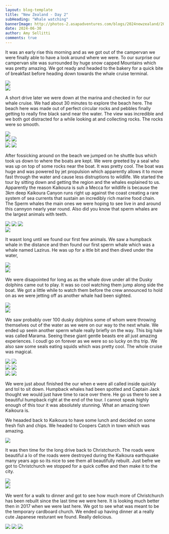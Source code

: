 ```yaml
---
layout: blog-template
title: "New Zealand - Day 2"
subHeading: "Whale watching"
bannerImage: http://photos-2.asapadventures.com/blogs/2024newzealand/2024-06-30/20240630022035_IMG_1109.jpg_compressed.JPEG
date: 2024-06-30
author: Amy Sellitti
comments: true
---
```


It was an early rise this morning and as we got out of the campervan we were finally able to have a look around where we were. To our surprise our campervan site was surrounded by huge snow capped Mountains which was pretty amazing. We got ready and headed to the bakery for a quick bite of breakfast before heading down towards the whale cruise terminal.

<div class="center-image"><img src="http://photos-2.asapadventures.com/blogs/2024newzealand/2024-06-30/PXL_20240629_211508795_1.jpg_compressed.JPEG" /></div>
<div class="center-image"><img src="http://photos-2.asapadventures.com/blogs/2024newzealand/2024-06-30/PXL_20240629_213538145.jpg_compressed.JPEG" /></div>

A short drive later we were down at the marina and checked in for our whale cruise. We had about 30 minutes to explore the beach here. The beach here was made out of perfect circular rocks and pebbles finally getting to really fine black sand near the water. The view was incredible and we both got distracted for a while looking at and collecting rocks. The rocks were so smooth.

<div class="center-image"><img src="http://photos-2.asapadventures.com/blogs/2024newzealand/2024-06-30/PXL_20240629_221015977.jpg_compressed.JPEG" /></div>
<div class="grid-2c">
  <img src="http://photos-2.asapadventures.com/blogs/2024newzealand/2024-06-30/PXL_20240629_215746777.jpg_compressed.JPEG"/>
  <img src="http://photos-2.asapadventures.com/blogs/2024newzealand/2024-06-30/PXL_20240629_215945164.jpg_compressed.JPEG"/>
</div>
<div class="grid-2c">
  <img src="http://photos-2.asapadventures.com/blogs/2024newzealand/2024-06-30/PXL_20240629_221002848_1.jpg_compressed.JPEG"/>
  <img src="http://photos-2.asapadventures.com/blogs/2024newzealand/2024-06-30/PXL_20240629_221010320.jpg_compressed.JPEG"/>
</div>

After fossicking around on the beach we jumped on he shuttle bus which took us down to where the boats are kept. We were greeted by a seal who was up on top of some rocks near the boat. It was pretty cool. The boat was huge and was powered by jet propulsion which apparently allows it to move fast through the water and cause less distruptions to wildlife. We started the tour by sitting down and getting the region and the whales explained to us. Apparently the reason Kaikoura is suh a Mecca for wildlife is because the 3km deep Kaikoura Canyon runs right up against the coast creating a rare system of sea currents that sustain an incredibly rich marine food chain. The Sperm whales the main ones we were hoping to see live in and around this cannyon nearly year round. Also did you know that sperm whales are the largest animals with teeth.

<div class="grid-1l-2w">
  <img src="http://photos-2.asapadventures.com/blogs/2024newzealand/2024-06-30/PXL_20240629_224822180.jpg_compressed.JPEG"/>
  <img src="http://photos-2.asapadventures.com/blogs/2024newzealand/2024-06-30/PXL_20240629_232003078.MP.jpg_compressed.JPEG"/>
  <img src="http://photos-2.asapadventures.com/blogs/2024newzealand/2024-06-30/PXL_20240629_232033270.jpg_compressed.JPEG"/>
</div>
<div class="center-image"><img src="http://photos-2.asapadventures.com/blogs/2024newzealand/2024-06-30/PXL_20240629_232546932.PANO.jpg_compressed.JPEG" /></div>

It wasnt long until we found our first few animals. We saw a humpback whale in the distance and then found our first sperm whale which was a whale named Lazirus. He was up for a ittle bit and then dived under the water,

<div class="center-image"><img src="http://photos-2.asapadventures.com/blogs/2024newzealand/2024-06-30/PXL_20240629_233427224.jpg_compressed.JPEG" /></div>
<div class="center-image"><img src="http://photos-2.asapadventures.com/blogs/2024newzealand/2024-06-30/PXL_20240629_233433516.jpg_compressed.JPEG" /></div>

We were disapointed for long as as the whale dove under all the Dusky dolphins came out to play. It was so cool watching them jump along side the boat. We got a little while to watch them before the crew announced to hold on as we were jetting off as another whale had been sighted.

<div class="center-image"><img src="http://photos-2.asapadventures.com/blogs/2024newzealand/2024-06-30/PXL_20240629_233630657.jpg_compressed.JPEG" /></div>
<div class="center-image"><img src="http://photos-2.asapadventures.com/blogs/2024newzealand/2024-06-30/PXL_20240629_233632846_1.jpg_compressed.JPEG" /></div>

We saw probably over 100 dusky dolphins some of whom were throwing themselves out of the water as we were on our way to the next whale. We ended up seein another sperm whale really briefly on the way. This big hale was called Marama. Seeing these giant gentle beasts ere all just amazing experiences. I coudl go on forever as we were so so lucky on ths trip. We also saw some seals eating squids which was pretty cool. The whole cruise was magical.

<div class="grid-2c">
  <img src="http://photos-2.asapadventures.com/blogs/2024newzealand/2024-06-30/PXL_20240629_234508432.jpg_compressed.JPEG"/>
  <img src="http://photos-2.asapadventures.com/blogs/2024newzealand/2024-06-30/PXL_20240630_001008495.MP.jpg_compressed.JPEG"/>
</div>
<div class="grid-2c">
  <img src="http://photos-2.asapadventures.com/blogs/2024newzealand/2024-06-30/PXL_20240630_000643879.MP.jpg_compressed.JPEG"/>
  <img src="http://photos-2.asapadventures.com/blogs/2024newzealand/2024-06-30/20240630022033_IMG_1106.jpg_compressed.JPEG"/>
</div>
<div class="grid-2c">
  <img src="http://photos-2.asapadventures.com/blogs/2024newzealand/2024-06-30/20240630022035_IMG_1109.jpg_compressed.JPEG"/>
  <img src="http://photos-2.asapadventures.com/blogs/2024newzealand/2024-06-30/20240630024703_IMG_1160.jpg_compressed.JPEG"/>
</div>

We were just about finished the our when e were all called inside quickly and tol to sit down. Humpback whales had been spotted and Captain Jack thought we would just have time to race over there. He go us there to see a beautiful humpback right at the end of the tour. I cannot speak highly enough of this tour it was absolutely stunning. What an amazing town Kaikoura is.

We heaaded back to Kaikoura to have some lunch and decided on some fresh fish and chips. We headed to Coopers Catch in town which was amazing.

<div class="center-image"><img src="http://photos-2.asapadventures.com/blogs/2024newzealand/2024-06-30/PXL_20240630_015143218.jpg_compressed.JPEG" /></div>

It was then time for the long drive back to Christchurch. The roads were beautiful a lo of the roads were destroyed during the Kaikoura earthquake many years ago so its nice to see them all beautifully rebuilt. Just befre we got to Christchurch we stopped for a quick coffee and then make it to the city.

<div class="center-image"><img src="http://photos-2.asapadventures.com/blogs/2024newzealand/2024-06-30/PXL_20240630_023349483.MP.jpg_compressed.JPEG" /></div>
<div class="center-image"><img src="http://photos-2.asapadventures.com/blogs/2024newzealand/2024-06-30/PXL_20240630_023452874.MP.jpg_compressed.JPEG" /></div>

We went for a walk to dinner and got to see how much more of Christchurch has been rebuilt since the last time we were here. It is looking much better then in 2017 when we were last here. We got to see what was meant to be the temporary cardboard church. We ended up having dinner at a really cute Japanese resturant we found. Really delicious.

<div class="grid-3c">
  <img src="http://photos-2.asapadventures.com/blogs/2024newzealand/2024-06-30/PXL_20240630_072420474.NIGHT.jpg_compressed.JPEG"/>
  <img src="http://photos-2.asapadventures.com/blogs/2024newzealand/2024-06-30/PXL_20240630_074006431.jpg_compressed.JPEG"/>
  <img src="http://photos-2.asapadventures.com/blogs/2024newzealand/2024-06-30/PXL_20240630_080511426.jpg_compressed.JPEG"/>
</div>
